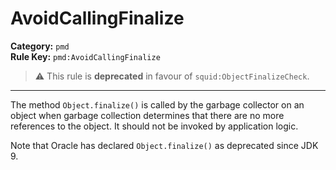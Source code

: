 # AvoidCallingFinalize
**Category:** `pmd`<br/>
**Rule Key:** `pmd:AvoidCallingFinalize`<br/>
> :warning: This rule is **deprecated** in favour of `squid:ObjectFinalizeCheck`.

-----

<!-- (c) 2019 PMD -->
<p>
  The method <code>Object.finalize()</code> is called by the garbage collector on an object when garbage collection determines that there are no more references to the object.
  It should not be invoked by application logic.
</p>
<p>
  Note that Oracle has declared <code>Object.finalize()</code> as deprecated since JDK 9.
</p>
